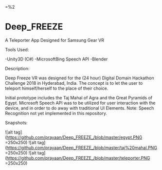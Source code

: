  =%2
# Deep_FREEZE

A Teleporter App Designed for Samsung Gear VR

Tools Used:

-Unity3D  (C#)
-MicrosoftBing Speech API
-Blender

Description:

Deep Freeze VR was designed for the (24 hour) Digital Domain Hackathon Challenge 2018 in Hyderabad, India. The concept is to let the user to teleport himself/herself to the place of their choice.

Initial prototype includes the Taj Mahal of Agra and the Great Pyramids of Egypt. Microsoft Speech API was to be utilized for user interaction with the device, and in order to do away with traditional UI Elements. 
Note: Speech Recognition not yet implemented in this repository.

Snapshots:

![alt tag](https://github.com/prayaan/Deep_FREEZE_/blob/master/egypt.PNG =250x250)
![alt tag](https://github.com/prayaan/Deep_FREEZE_/blob/master/taj%20mahal.PNG =250x250)
![alt tag](https://github.com/prayaan/Deep_FREEZE_/blob/master/teleporter.PNG =250x250)


